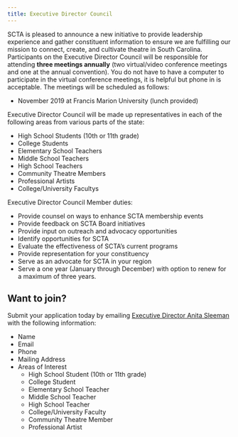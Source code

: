 ```yaml
---
title: Executive Director Council
---
```

SCTA is pleased to announce a new initiative to provide leadership experience and gather constituent information to ensure we are fulfilling our mission to connect, create, and cultivate theatre in South Carolina. Participants on the Executive Director Council will be responsible for attending **three meetings annually** (two virtual/video conference meetings and one at the annual convention). You do not have to have a computer to participate in the virtual conference meetings, it is helpful but phone in is acceptable. The meetings will be scheduled as follows:

* November 2019 at Francis Marion University (lunch provided)

Executive Director Council will be made up representatives in each of the following areas from various parts of the state:

* High School Students (10th or 11th grade)
* College Students
* Elementary School Teachers
* Middle School Teachers
* High School Teachers
* Community Theatre Members
* Professional Artists
* College/University Facultys

Executive Director Council Member duties:

* Provide counsel on ways to enhance SCTA membership events
* Provide feedback on SCTA Board initiatives
* Provide input on outreach and advocacy opportunities
* Identify opportunities for SCTA
* Evaluate the effectiveness of SCTA’s current programs
* Provide representation for your constituency
* Serve as an advocate for SCTA in your region
* Serve a one year (January through December) with option to renew for a maximum of three years.

## Want to join?

Submit your application today by emailing [Executive Director Anita Sleeman](mailto:asleeman@southcarolinatheatre.org) with the following information:

* Name
* Email
* Phone
* Mailing Address
* Areas of Interest
  * High School Student (10th or 11th grade)
  * College Student
  * Elementary School Teacher
  * Middle School Teacher
  * High School Teacher
  * College/University Faculty
  * Community Theatre Member
  * Professional Artist
